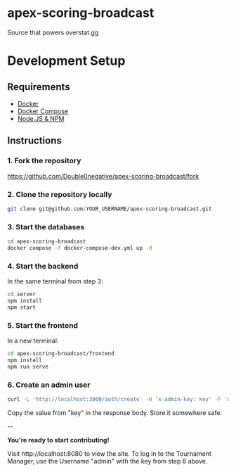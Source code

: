 # apex-scoring-broadcast
Source that powers overstat.gg

# Development Setup

## Requirements
- [Docker](https://docs.docker.com/engine/install/)
- [Docker Compose](https://docs.docker.com/compose/install/)
- [Node.JS & NPM](https://nodejs.org/en/download)

## Instructions
### 1. Fork the repository
https://github.com/Double0negative/apex-scoring-broadcast/fork
### 2. Clone the repository locally
```bash
git clone git@github.com:YOUR_USERNAME/apex-scoring-broadcast.git
```
### 3. Start the databases
```bash
cd apex-scoring-broadcast
docker compose -f docker-compose-dev.yml up -d
```
### 4. Start the backend
In the same terminal from step 3:
```bash
cd server
npm install
npm start
```
### 5. Start the frontend
In a new terminal:
```bash
cd apex-scoring-broadcast/frontend
npm install
npm run serve
```
### 6. Create an admin user
```bash
curl -L 'http://localhost:3000/auth/create' -H 'x-admin-key: key' -F 'username="admin"'
```
Copy the value from "key" in the response body. Store it somewhere safe.

--

**You're ready to start contributing!**

Visit http://localhost:8080 to view the site. To log in to the Tournament Manager, use the Username "admin" with the key from step 6 above.